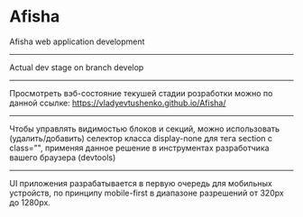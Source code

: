 # Afisha
Afisha web application development

---

Actual dev stage on branch develop

---

Просмотреть вэб-состояние текушей стадии розработки можно по данной ссылке: 
https://vladyevtushenko.github.io/Afisha/

---

Чтобы управлять видимостью блоков и секций, можно использовать (удалить/добавить) селектор класса display-none для тега section с class="", применяя данное решение в инструментах разработчика вашего браузера (devtools) 

---

UI приложения разрабатывается в первую очередь для мобильных устройств, по принципу mobile-first в диапазоне разрешений от 320px до 1280px.
